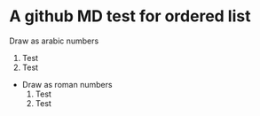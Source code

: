 A github MD test for ordered list
===============


Draw as arabic numbers
  1. Test
  2. Test
  
* Draw as roman numbers
  1. Test
  2. Test
